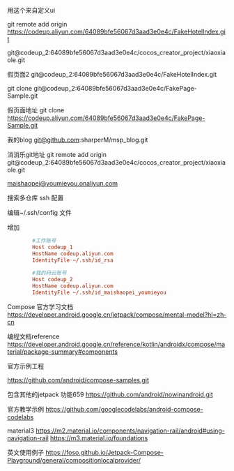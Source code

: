 用这个来自定义ui



git remote add origin https://codeup.aliyun.com/64089bfe56067d3aad3e0e4c/FakeHotelIndex.git

git@codeup_2:64089bfe56067d3aad3e0e4c/cocos_creator_project/xiaoxiaole.git

假页面2
	git@codeup_2:64089bfe56067d3aad3e0e4c/FakeHotelIndex.git


git clone git@codeup_2:64089bfe56067d3aad3e0e4c/FakePage-Sample.git

假页面地址
git clone https://codeup.aliyun.com/64089bfe56067d3aad3e0e4c/FakePage-Sample.git


我的blog
git@github.com:sharperM/msp_blog.git



消消乐git地址
git remote add origin git@codeup_2:64089bfe56067d3aad3e0e4c/cocos_creator_project/xiaoxiaole.git

maishaopei@youmieyou.onaliyun.com

搜索多仓库 ssh 配置

编辑~/.ssh/config 文件

增加
```ini
		#工作账号
		Host codeup_1
		HostName codeup.aliyun.com
		IdentityFile ~/.ssh/id_rsa
		
		#我的码云账号
		Host codeup_2
		HostName codeup.aliyun.com
		IdentityFile ~/.ssh/id_maishaopei_youmieyou
```


Compose 官方学习文档
https://developer.android.google.cn/jetpack/compose/mental-model?hl=zh-cn

编程文档reference
https://developer.android.google.cn/reference/kotlin/androidx/compose/material/package-summary#components

官方示例工程

https://github.com/android/compose-samples.git 

包含其他的jetpack 功能659
https://github.com/android/nowinandroid.git



官方教学示例
https://github.com/googlecodelabs/android-compose-codelabs 

material3
https://m2.material.io/components/navigation-rail/android#using-navigation-rail
https://m3.material.io/foundations

英文使用例子
https://foso.github.io/Jetpack-Compose-Playground/general/compositionlocalprovider/




